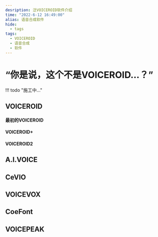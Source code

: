 ```yaml
---
desription: 泛VOICEROID软件介绍
time: "2022-6-12 16:49:00"
alias: 语音合成软件
hide:
  - tags
tags:
  - VOICEROID
  - 语音合成
  - 软件
---
```


# “你是说，这个不是VOICEROID...？”

!!! todo "施工中..."

## **VOICEROID**

#### 最初的VOICEROID

#### VOICEROID+

#### VOICEROID2

## **A.I.VOICE**

## **CeVIO**

## **VOICEVOX**

## **CoeFont**

## **VOICEPEAK**